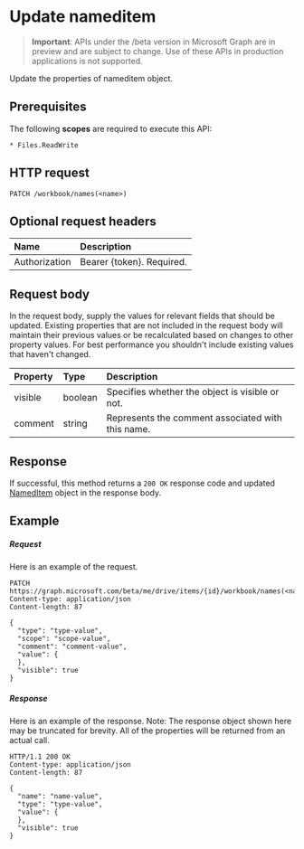 # Update nameditem

> **Important**: APIs under the /beta version in Microsoft Graph are in preview and are subject to change. Use of these APIs in production applications is not supported.

Update the properties of nameditem object.
## Prerequisites
The following **scopes** are required to execute this API: 

    * Files.ReadWrite

## HTTP request
<!-- { "blockType": "ignored" } -->
```http
PATCH /workbook/names(<name>)
```
## Optional request headers
| Name       | Description|
|:-----------|:-----------|
| Authorization  | Bearer {token}. Required. |


## Request body
In the request body, supply the values for relevant fields that should be updated. Existing properties that are not included in the request body will maintain their previous values or be recalculated based on changes to other property values. For best performance you shouldn't include existing values that haven't changed.

| Property	   | Type	|Description|
|:---------------|:--------|:----------|
|visible|boolean|Specifies whether the object is visible or not.|
|comment|	string	|Represents the comment associated with this name.|

## Response
If successful, this method returns a `200 OK` response code and updated [NamedItem](../resources/nameditem.md) object in the response body.
## Example
##### Request
Here is an example of the request.
<!-- {
  "blockType": "request",
  "name": "update_nameditem"
}-->
```http
PATCH https://graph.microsoft.com/beta/me/drive/items/{id}/workbook/names(<name>)
Content-type: application/json
Content-length: 87

{
  "type": "type-value",
  "scope": "scope-value",
  "comment": "comment-value",
  "value": {
  },
  "visible": true
}
```
##### Response
Here is an example of the response. Note: The response object shown here may be truncated for brevity. All of the properties will be returned from an actual call.
<!-- {
  "blockType": "response",
  "truncated": true,
  "@odata.type": "microsoft.graph.namedItem"
} -->
```http
HTTP/1.1 200 OK
Content-type: application/json
Content-length: 87

{
  "name": "name-value",
  "type": "type-value",
  "value": {
  },
  "visible": true
}
```

<!-- uuid: 8fcb5dbc-d5aa-4681-8e31-b001d5168d79
2015-10-25 14:57:30 UTC -->
<!-- {
  "type": "#page.annotation",
  "description": "Update nameditem",
  "keywords": "",
  "section": "documentation",
  "tocPath": ""
}-->
